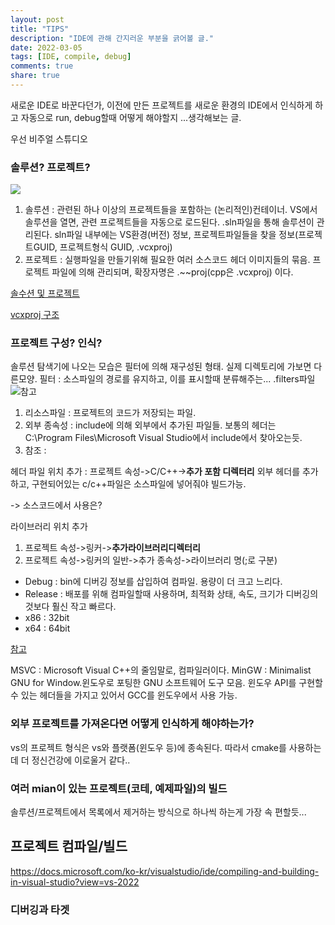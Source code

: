 ```yaml
---
layout: post
title: "TIPS"
description: "IDE에 관해 간지러운 부분을 긁어볼 글."
date: 2022-03-05
tags: [IDE, compile, debug]
comments: true
share: true
---
```

새로운 IDE로 바꾼다던가, 이전에 만든 프로젝트를 새로운 환경의 IDE에서 인식하게 하고 자동으로 run, debug할때 어떻게 해야할지 ...생각해보는 글.

우선 비주얼 스튜디오

### 솔루션? 프로젝트?
![](https://docs.microsoft.com/ko-kr/visualstudio/ide/media/solution-explorer-tool-window.png?view=vs-2022)
1. 솔루션 : 관련된 하나 이상의 프로젝트들을 포함하는 (논리적인)컨테이너. VS에서 솔루션을 열면, 관련 프로젝트들을 자동으로 로드된다. .sln파일을 통해 솔루션이 관리된다. sln파일 내부에는 VS환경(버전) 정보, 프로젝트파일들을 찾을 정보(프로젝트GUID, 프로젝트형식 GUID, .vcxproj)
2. 프로젝트 : 실행파일을 만들기위해 필요한 여러 소스코드 헤더 이미지들의 묶음. 프로젝트 파일에 의해 관리되며, 확장자명은 .~~proj(cpp은 .vcxproj) 이다.

[솔수션 및 프로젝트](https://docs.microsoft.com/ko-kr/visualstudio/ide/solutions-and-projects-in-visual-studio?view=vs-2022)

[vcxproj 구조](https://docs.microsoft.com/ko-kr/cpp/build/reference/vcxproj-file-structure?view=msvc-170)


### 프로젝트 구성? 인식?
솔루션 탐색기에 나오는 모습은 필터에 의해 재구성된 형태. 실제 디렉토리에 가보면 다른모양. 필터 : 소스파일의 경로를 유지하고, 이를 표시할때 분류해주는... .filters파일![참고](https://m.blog.naver.com/ruvendix/220886356855)
1. 리소스파일 : 프로젝트의 코드가 저장되는 파일.
2. 외부 종속성 : include에 의해 외부에서 추가된 파일들.
보통의 헤더는 C:\Program Files\Microsoft Visual Studio에서 include에서 찾아오는듯.
3. 참조 : 

헤더 파일 위치 추가 : 프로젝트 속성->C/C++->**추가 포함 디렉터리**
외부 헤더를 추가하고, 구현되어있는 c/c++파일은 소스파일에 넣어줘야 빌드가능.

-> 소스코드에서 사용은?

라이브러리 위치 추가
1. 프로젝트 속성->링커->**추가라이브러리디렉터리**
2. 프로젝트 속성->링커의 일반->추가 종속성->라이브러리 명(;로 구분)

- Debug : bin에 디버깅 정보를 삽입하여 컴파일. 용량이 더 크고 느리다.
- Release : 배포를 위해 컴파일할때 사용하며, 최적화 상태, 속도, 크기가 디버깅의 것보다 훨신 작고 빠르다.
- x86 : 32bit
- x64 : 64bit

[참고](https://killsia.tistory.com/entry/debug-release-%EB%AA%A8%EB%93%9C%EC%9D%98-%EC%B0%A8%EC%9D%B4%EC%A0%90%EA%B3%BC-%EB%B0%B0%ED%8F%AC)

MSVC : Microsoft Visual C++의 줄임말로, 컴파일러이다.
MinGW : Minimalist GNU for Window.윈도우로 포팅한 GNU 소프트웨어 도구 모음. 윈도우 API를 구현할수 있는 헤더들을 가지고 있어서 GCC를 윈도우에서 사용 가능.

### 외부 프로젝트를 가져온다면 어떻게 인식하게 해야하는가?
vs의 프로젝트 형식은 vs와 플랫폼(윈도우 등)에 종속된다. 따라서 cmake를 사용하는데 더 정신건강에 이로울거 같다..

### 여러 mian이 있는 프로젝트(코테, 예제파일)의 빌드
솔루션/프로젝트에서 목록에서 제거하는 방식으로 하나씩 하는게 가장 속 편할듯...

## 프로젝트 컴파일/빌드
https://docs.microsoft.com/ko-kr/visualstudio/ide/compiling-and-building-in-visual-studio?view=vs-2022


### 디버깅과 타겟


